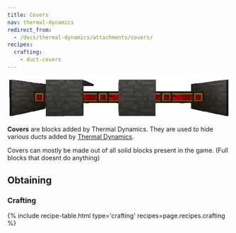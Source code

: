 ```yaml
---
title: Covers
nav: thermal-dynamics
redirect_from:
  - /docs/thermal-dynamics/attachments/covers/
recipes:
  crafting:
    - duct-covers
---
```


![Covers on Redstone Energy Fluxducts](/assets/images/thermal-dynamics/covers.png)

**Covers** are blocks added by Thermal Dynamics. They are used to hide various ducts added by [Thermal Dynamics](/docs/thermal-dynamics/).

Covers can mostly be made out of all solid blocks present in the game. (Full blocks that doesnt do anything)

Obtaining
---------

### Crafting
{% include recipe-table.html type='crafting' recipes=page.recipes.crafting %}
